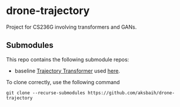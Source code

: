 # drone-trajectory
Project for CS236G involving transformers and GANs.

## Submodules
This repo contains the following submodule repos:
* baseline [Trajectory Transformer](https://github.com/FGiuliari/Trajectory-Transformer) used [here](baseline).

To clone correctly, use the following command
```
git clone --recurse-submodules https://github.com/aksbaih/drone-trajectory
```

